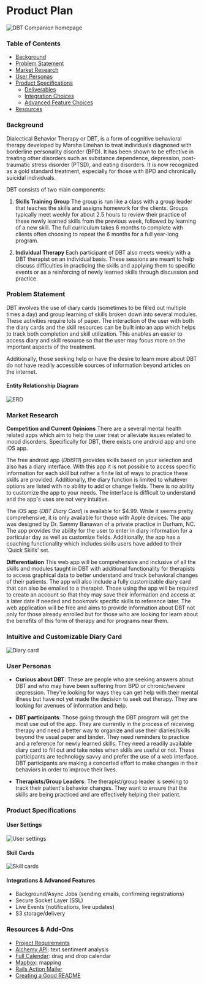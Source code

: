 Product Plan
============

![DBT Companion homepage](/images/homepage.png)

### Table of Contents
- [Background](#background)
- [Problem Statement](#problem-statement)
- [Market Research](#market-research)
- [User Personas](#user-personas)
- [Product Specifications](#product-specifications)
  - [Deliverables](#deliverables)
  - [Integration Choices](#integration-choices)
  - [Advanced Feature Choices](#advanced-feature-choices)
- [Resources](#resources)


### Background
Dialectical Behavior Therapy or DBT, is a form of cognitive behavioral therapy developed by Marsha Linehan to treat individuals diagnosed with borderline personality disorder (BPD). It has been shown to be effective in treating other disorders such as substance dependence, depression, post-traumatic stress disorder (PTSD), and eating disorders. It is now recognized as a gold standard treatment, especially for those with BPD and chronically suicidal individuals.

DBT consists of two main components:

1.  **Skills Training Group**
    The group is run like a class with a group leader that teaches the skills and assigns homework for the clients. Groups typically meet weekly for about 2.5 hours to review their practice of these newly learned skills from the previous week, followed by learning of a new skill. The full curriculum takes 6 months to complete with clients often choosing to repeat the 6 months for a full year-long program.

2.  **Individual Therapy**
    Each participant of DBT also meets weekly with a DBT therapist on an individual basis. These sessions are meant to help discuss difficulties in practicing the skills and applying them to specific events or as a reinforcing of newly learned skills through discussion and practice.


### Problem Statement
DBT involves the use of diary cards (sometimes to be filled out multiple times a day) and group learning of skills broken down into several modules. These activities require lots of paper. The interaction of the user with both the diary cards and the skill resources can be built into an app which helps to track both completion and skill utilization. This enables an easier to access diary and skill resource so that the user may focus more on the important aspects of the treatment.

Additionally, those seeking help or have the desire to learn more about DBT do not have readily accessible sources of information beyond articles on the internet.

#### Entity Relationship Diagram
![ERD](/images/erd.png)

### Market Research
**Competition and Current Opinions**
There are a several mental health related apps which aim to help the user treat or alleviate issues related to mood disorders. Specifically for DBT, there exists one android app and one iOS app.

The free android app (*Dbt911*) provides skills based on your selection and also has a diary interface. With this app it is not possible to access specific information for each skill but rather a finite list of ways to practice these skills are provided. Additionally, the diary function is limited to whatever options are listed with no ability to add or change fields. There is no ability to customize the app to your needs. The interface is difficult to understand and the app's uses are not very intuitive.

The iOS app (*DBT Diary Card*) is available for $4.99. While it seems pretty comprehensive, it is only available for those with Apple devices. The app was designed by Dr. Sammy Banawan of a private practice in Durham, NC. The app provides the ability for the user to enter in diary information for a particular day as well as customize fields. Additionally, the app has a coaching functionality which includes skills users have added to their 'Quick Skills' set.

**Differentiation**
This web app will be comprehensive and inclusive of all the skills and modules taught in DBT with additional functionality for therapists to access graphical data to better understand and track behavioral changes of their patients. The app will also include a fully customizable diary card that can also be emailed to a therapist. Those using the app will be required to create an account so that they may save their information and access at a later date if needed and bookmark specific skills to reference later. The web application will be free and aims to provide information about DBT not only for those already enrolled but for those who are looking for learn about the benefits of this form of therapy and for programs near them.

### Intuitive and Customizable Diary Card
![Diary card](/images/form.png)

### User Personas
- **Curious about DBT**: These are people who are seeking answers about DBT and who may have been suffering from BPD or chronic/severe depression. They're looking for ways they can get help with their mental illness but have not yet made the decision to seek out therapy. They are looking for avenues of information and help.

- **DBT participants**: Those going through the DBT program will get the most use out of the app. They are currently in the process of receiving therapy and need a better way to organize and use their diaries/skills beyond the usual paper and binder. They need reminders to practice and a reference for newly learned skills. They need a readily available diary card to fill out and take notes when skills are useful or not. These participants are technology savvy and prefer the use of a web interface. DBT participants are making a concerted effort to make changes in their behaviors in order to improve their lives.

- **Therapists/Group Leaders**: The therapist/group leader is seeking to track their patient's behavior changes. They want to ensure that the skills are being practiced and are effectively helping their patient.

### Product Specifications

#### User Settings
![User settings](/images/custom-settings.png)

#### Skill Cards
![Skill cards](/images/skill-cards.png)

#### Integrations & Advanced Features
- Background/Async Jobs (sending emails, confirming registrations)
- Secure Socket Layer (SSL)
- Live Events (notifications, live updates)
- S3 storage/delivery

### Resources & Add-Ons
- [Project Requirements](https://github.com/Ada-Developers-Academy/daily-curriculum/blob/master/topic_resources/capstone/capstone.md)
- [Alchemy API](http://www.alchemyapi.com/api): text sentiment analysis
- [Full Calendar](http://fullcalendar.io/): drag and drop calendar
- [Mapbox](https://www.mapbox.com/developers/): mapping
- [Rails Action Mailer](http://guides.rubyonrails.org/action_mailer_basics.html)
- [Creating a Good README](http://stackoverflow.com/questions/2304863/how-to-write-a-good-readme)
